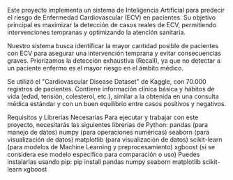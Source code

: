 
Este proyecto implementa un sistema de Inteligencia Artificial para predecir el riesgo de Enfermedad Cardiovascular (ECV) en pacientes. Su objetivo principal es maximizar la detección de casos reales de ECV, permitiendo intervenciones tempranas y optimizando la atención sanitaria.

Nuestro sistema busca identificar la mayor cantidad posible de pacientes con ECV para asegurar una intervención temprana y evitar consecuencias graves. Priorizamos la detección exhaustiva (Recall), ya que no detectar a un paciente enfermo es el mayor riesgo en el ámbito médico.

Se utilizó el "Cardiovascular Disease Dataset" de Kaggle, con 70.000 registros de pacientes. Contiene información clínica básica y hábitos de vida (edad, tensión, colesterol, etc.), similar a la obtenida en una consulta médica estándar y con un buen equilibrio entre casos positivos y negativos.

Requisitos y Librerías Necesarias
Para ejecutar y trabajar con este proyecto, necesitarás las siguientes librerías de Python:
pandas (para manejo de datos)
numpy (para operaciones numéricas)
seaborn (para visualización de datos)
matplotlib (para visualización de datos)
scikit-learn (para modelos de Machine Learning y preprocesamiento)
xgboost (si se considera ese modelo específico para comparación o uso)
Puedes instalarlas usando pip:
pip install pandas numpy seaborn matplotlib scikit-learn xgboost